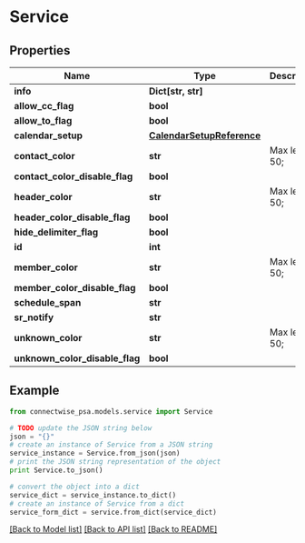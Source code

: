 # Service


## Properties
Name | Type | Description | Notes
------------ | ------------- | ------------- | -------------
**info** | **Dict[str, str]** |  | [optional] 
**allow_cc_flag** | **bool** |  | [optional] 
**allow_to_flag** | **bool** |  | [optional] 
**calendar_setup** | [**CalendarSetupReference**](CalendarSetupReference.md) |  | [optional] 
**contact_color** | **str** |  Max length: 50; | [optional] 
**contact_color_disable_flag** | **bool** |  | [optional] 
**header_color** | **str** |  Max length: 50; | [optional] 
**header_color_disable_flag** | **bool** |  | [optional] 
**hide_delimiter_flag** | **bool** |  | [optional] 
**id** | **int** |  | [optional] 
**member_color** | **str** |  Max length: 50; | [optional] 
**member_color_disable_flag** | **bool** |  | [optional] 
**schedule_span** | **str** |  | 
**sr_notify** | **str** |  | 
**unknown_color** | **str** |  Max length: 50; | [optional] 
**unknown_color_disable_flag** | **bool** |  | [optional] 

## Example

```python
from connectwise_psa.models.service import Service

# TODO update the JSON string below
json = "{}"
# create an instance of Service from a JSON string
service_instance = Service.from_json(json)
# print the JSON string representation of the object
print Service.to_json()

# convert the object into a dict
service_dict = service_instance.to_dict()
# create an instance of Service from a dict
service_form_dict = service.from_dict(service_dict)
```
[[Back to Model list]](../README.md#documentation-for-models) [[Back to API list]](../README.md#documentation-for-api-endpoints) [[Back to README]](../README.md)


